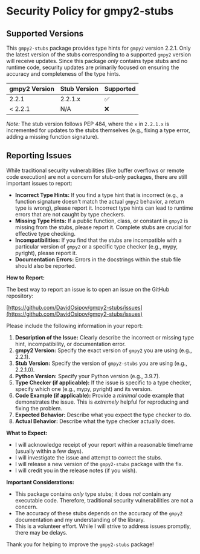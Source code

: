 # Security Policy for gmpy2-stubs

## Supported Versions

This `gmpy2-stubs` package provides type hints for `gmpy2` version 2.2.1.  Only the latest version of the stubs corresponding to a supported `gmpy2` version will receive updates.  Since this package *only* contains type stubs and no runtime code, security updates are primarily focused on ensuring the accuracy and completeness of the type hints.

| gmpy2 Version | Stub Version  | Supported          |
|---------------|---------------|------------------|
| 2.2.1         | 2.2.1.x       | :white_check_mark: |
| < 2.2.1       | N/A         | :x:                |

*Note:*  The stub version follows PEP 484, where the `x` in `2.2.1.x` is incremented for updates to the stubs themselves (e.g., fixing a type error, adding a missing function signature).

## Reporting Issues

While traditional security vulnerabilities (like buffer overflows or remote code execution) are not a concern for stub-only packages, there are still important issues to report:

*   **Incorrect Type Hints:** If you find a type hint that is incorrect (e.g., a function signature doesn't match the actual `gmpy2` behavior, a return type is wrong), please report it.  Incorrect type hints can lead to runtime errors that are not caught by type checkers.
*   **Missing Type Hints:** If a public function, class, or constant in `gmpy2` is missing from the stubs, please report it.  Complete stubs are crucial for effective type checking.
*   **Incompatibilities:** If you find that the stubs are incompatible with a particular version of `gmpy2` or a specific type checker (e.g., mypy, pyright), please report it.
*   **Documentation Errors:** Errors in the docstrings within the stub file should also be reported.

**How to Report:**

The best way to report an issue is to open an issue on the GitHub repository:

[https://github.com/DavidOsipov/gmpy2-stubs/issues](https://github.com/DavidOsipov/gmpy2-stubs/issues)

Please include the following information in your report:

1.  **Description of the Issue:** Clearly describe the incorrect or missing type hint, incompatibility, or documentation error.
2.  **gmpy2 Version:**  Specify the exact version of `gmpy2` you are using (e.g., 2.2.1).
3.  **Stub Version:** Specify the version of `gmpy2-stubs` you are using (e.g., 2.2.1.0).
4.  **Python Version:**  Specify your Python version (e.g., 3.9.7).
5.  **Type Checker (if applicable):**  If the issue is specific to a type checker, specify which one (e.g., mypy, pyright) and its version.
6.  **Code Example (if applicable):**  Provide a *minimal* code example that demonstrates the issue.  This is *extremely* helpful for reproducing and fixing the problem.
7.  **Expected Behavior:** Describe what you expect the type checker to do.
8.  **Actual Behavior:** Describe what the type checker actually does.

**What to Expect:**

*   I will acknowledge receipt of your report within a reasonable timeframe (usually within a few days).
*   I will investigate the issue and attempt to correct the stubs.
*   I will release a new version of the `gmpy2-stubs` package with the fix.
*   I will credit you in the release notes (if you wish).

**Important Considerations:**

*   This package contains *only* type stubs; it does *not* contain any executable code. Therefore, traditional security vulnerabilities are not a concern.
*   The accuracy of these stubs depends on the accuracy of the `gmpy2` documentation and my understanding of the library.
*   This is a volunteer effort. While I will strive to address issues promptly, there may be delays.

Thank you for helping to improve the `gmpy2-stubs` package!